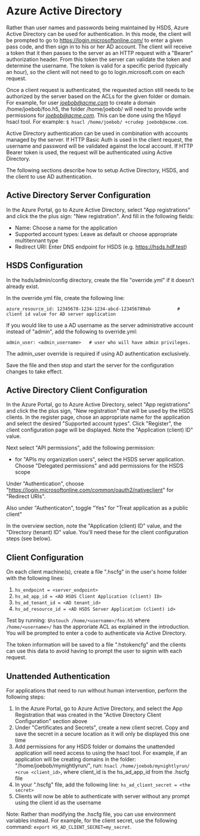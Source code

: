 Azure Active Directory
======================

Rather than user names and passwords being maintained by HSDS, Azure Active Directory can be used for authentication. In this mode, the client will be prompted to go to https://login.microsoftonline.com/ to enter a given pass code, and then sign in to his or her 
AD account.  The client will receive a token that it then passes to the server as an HTTP request with a "Bearer" authorization header.  From this token the server can validate the token and determine the username.  The token is valid for a specific period (typically an hour), so 
the client will not need to go to login.microsoft.com on each request.

Once a client request is authenticated, the requested action still needs to be authorized by the server based on the ACLs for the given folder or domain.  For example, for user *joebob@acme.com* to create a domain /home/joebob/foo.h5, the folder /home/joebob/ will need to provide write permissions for *joebob@acme.com*.  This can be done using the h5pyd hsacl tool.  For example: `$ hsacl /home/joebob/ +crudep joebob@acme.com`.

Active Directory authentication can be used in combination with accounts managed by the server.  If HTTP Basic Auth is used in the client request, the username and password will be validated against the local account.  If HTTP Bearer token is used, the request will be authenticated using Active Directory.

The following sections describe how to setup Active Directory, HSDS, and the client to use AD authentication.

Active Directory Server Configuration
-------------------------------------

In the Azure Portal, go to Azure Active Directory, select "App registrations" and
click the the plus sign: "New registration".  And fill in the following fields:

* Name: Choose a name for the application
* Supported account types: Leave as default or choose appropriate multitennant type
* Redirect URI: Enter DNS endpoint for HSDS (e.g. https://hsds.hdf.test)


HSDS Configuration
------------------

In the hsds/admin/config directory, create the file "override.yml" if it doesn't already exist.

In the override.yml file, create the following line:

    azure_resource_id: 12345678-1234-1234-abcd-123456789ab          # client id value for AD server application

If you would like to use a AD username as the server administrative account instead of "admin", add the following
to override.yml:

    admin_user: <admin_username>   # user who will have admin privileges.

The admin_user override is required if using AD authentication exclusively.

Save the file and then stop and start the server for the configuration changes to take effect.

Active Directory Client Configuration
-------------------------------------

In the Azure Portal, go to Azure Active Directory, select "App registrations" and
click the the plus sign, "New registration" that will be used by the HSDS clients.  In the register page, chose an appropriate name for the application and select the desired "Supported account types".  Click "Register", the client configuration page will be displayed.  Note the "Application (client) ID" value.

Next select "API permissions", add the following permission:

* for "APIs my organization users", select the HSDS server application.  Choose "Delegated permissions" and add permissions for the HSDS scope

Under "Authentication", choose "https://login.microsoftonline.com/common/oauth2/nativeclient" for "Redirect URIs".

Also under "Authenticaton", toggle "Yes" for "Treat application as a public client"

In the overview section, note the "Application (client) ID" value, and the "Directory (tenant) ID" value.  You'll need these for the client configuration steps (see below).

Client Configuration
--------------------

On each client machine(s), create a file ".hscfg" in the user's home folder with the following lines:

1. `hs_endpoint = <server_endpoint>`
2. `hs_ad_app_id = <AD HSDS Client Application (client) ID>`
3. `hs_ad_tenant_id = <AD tenant_id>`
4. `hs_ad_resource_id = <AD HSDS Server Application (client) id>`

Test by running: `$hstouch /home/<username>/foo.h5` where `/home/<username>/` has the approriate ACL as explained in the introduction.
You will be prompted to enter a code to authenticate via Active Directory.

The token information will be saved to a file ".hstokencfg" and the clients can use this data to avoid having to prompt the user to 
signin with each request.

Unattended Authentication
-------------------------

For applications that need to run without human intervention, perform the following steps:

1. In the Azure Portal, go to Azure Active Directory, and select the App Registration that was created in the "Active Directory Client Configuration" section above
2. Under "Certificates and Secrets", create a new client secret.  Copy and save the secret in a secure location as it will only be displayed this one time
3. Add permissions for any HSDS folder or domains the unattended application will need access to using the hsacl tool.  For example, if an application will be creating domains in the folder: "/home/joebob/mynightlyrun/", run: `hsacl /home/joebob/mynightlyrun/ +crue <client_id>`, where client_id is the hs_ad_app_id from the .hscfg file
4. In your ".hscfg" file, add the following line: `hs_ad_client_secret = <the secret>`
5. Clients will now be able to authenticate with server without any prompt using the client id as the username

Note: Rather than modifying the .hscfg file, you can use environment variables instead.  For example, for the client secret, use the following command: `export HS_AD_CLIENT_SECRET=my_secret`.

